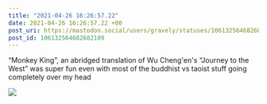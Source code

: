 ```yaml
---
title: "2021-04-26 16:26:57.22"
date: 2021-04-26 16:26:57.22 +00
post_uri: https://mastodon.social/users/gravely/statuses/106132564682682109
post_id: 106132564682682109
---
```

“Monkey King”, an abridged translation of Wu Cheng'en's “Journey to the West” was super fun even with most of the buddhist vs taoist stuff going completely over my head


![](/images/106132564607018628.jpg)

